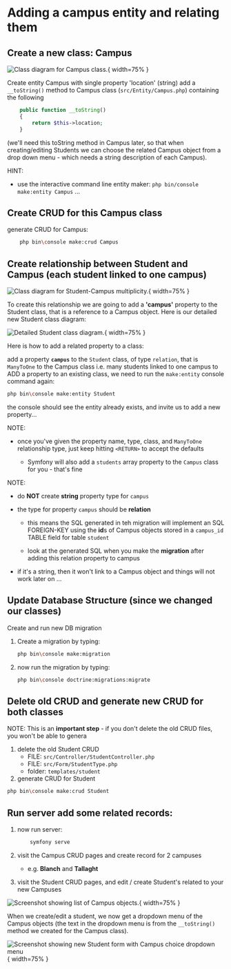 # Adding a campus entity and relating them 

## Create a new class: Campus


![Class diagram for Campus class.](./03_figures/app_crud/student_classDiagram1_toString.png){ width=75% }


Create entity Campus with single property 'location' (string)
add a    `__toString()`  method to Campus class (`src/Entity/Campus.php`) containing the following
```php
    public function __toString()
    {
        return $this->location;
    }
```
(we'll need this toString method in Campus later, so that when creating/editing Students we can choose the related Campus object from a drop down menu - which needs a string description of each Campus).

HINT:

- use the interactive command line entity maker: `php bin/console make:entity Campus` ...

## Create CRUD for this Campus class

generate CRUD for Campus:

```bash
    php bin\console make:crud Campus
```

## Create relationship between Student and Campus (each student linked to one campus)


![Class diagram for Student-Campus multiplicity.](./03_figures/app_crud/student_campus.png){ width=75% }



To create this relationship we are going to add a **'campus'** property to the Student class, that is a reference to a Campus object. Here is our detailed new Student class diagram:

![Detailed Student class diagram.](./03_figures/app_crud/student_relation.png){ width=75% }



Here is how to add a related property to a class:

add a property **`campus`** to the `Student` class, of type `relation`, that is `ManyToOne` to the Campus class
i.e. many students linked to one campus
to ADD a property to an existing class, we need to run the `make:entity` console command again:

```bash
php bin\console make:entity Student
```
the console should see the entity already exists, and invite us to add a new property...

NOTE:

- once you've given the property name, type, class, and `ManyToOne` relationship type, just keep hitting `<RETURN>` to accept the defaults

    - Symfony will also add a `students` array property to the `Campus` class for you - that's fine

NOTE:

- do **NOT** create **string** property type for `campus`

- the type for property `campus` should be **relation**

    - this means the SQL generated in teh migration will implement an SQL FOREIGN-KEY using the **id**s of Campus objects stored in a `campus_id` TABLE field for table `student`
    
    - look at the generated SQL when you make the **migration** after adding this relation property to campus

- if it's a string, then it won't link to a Campus object and things will not work later on ...

## Update Database Structure (since we changed our classes)

Create and run new DB migration

1. Create a migration by typing:

    ```bash
    php bin\console make:migration
    ```
1. now run the migration by typing:

    ```bash
    php bin\console doctrine:migrations:migrate
    ```

## Delete old CRUD and generate new CRUD for both classes

NOTE: This is an **important step** - if you don't delete the old CRUD files, you won't be able to genera

1. delete the old Student CRUD 
    - FILE:     `src/Controller/StudentController.php`
    - FILE:     `src/Form/StudentType.php`
    - folder:    `templates/student`
1. generate CRUD for Student

```bash
php bin\console make:crud Student
```

## Run server add some related records:

1. now run server:

    ```bash
        symfony serve
    ```
1.  visit the Campus CRUD pages and create record for 2 campuses 

    - e.g. **Blanch** and **Tallaght**

1. visit the Student CRUD pages, and edit / create Student's related to your new Campuses


![Screenshot showing list of Campus objects.](./03_figures/app_crud/crud14_campusScreenshot.png){ width=75% }

When we create/edit a student, we now get a dropdown menu of the Campus objects (the text in the dropdown menu is from the `__toString()` method we created for the Campus class).

![Screenshot showing new Student form with Campus choice dropdown menu](./03_figures/app_crud/crud15_dropDownScreenshot.png){ width=75% }



